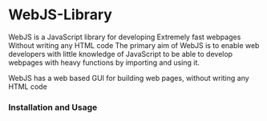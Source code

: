 # WebJS-Library

WebJS is a JavaScript library for developing
Extremely fast webpages
Without writing any HTML code
The primary aim of WebJS is to enable web developers with little knowledge of JavaScript to be able to develop webpages with heavy functions by importing and using it.

WebJS has a web based GUI for building web pages, without writing any HTML code
<h3>Installation and Usage</h3>

<script src="WebJS.js">
let window = new Window(); //GUI base window

</script>
